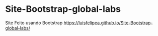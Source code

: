 # Site-Bootstrap-global-labs
Site Feito usando Bootstrap
https://luisfelipea.github.io/Site-Bootstrap-global-labs/

